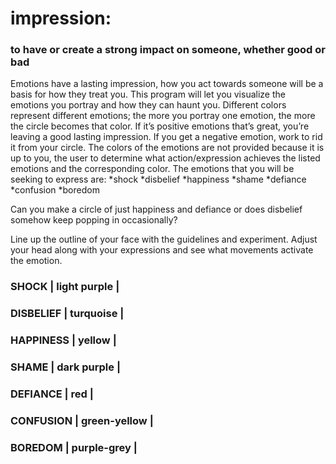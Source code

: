 # impression: 
### to have or create a strong impact on someone, whether good or bad

Emotions have a lasting impression, how you act towards someone will be a basis for how they treat you. This program will let you visualize the emotions you portray and how they can haunt you. Different colors represent different emotions; the more you portray one emotion, the more the circle becomes that color. If it’s positive emotions that’s great, you’re leaving a good lasting impression. If you get a negative emotion, work to rid it from your circle.
The colors of the emotions are not provided because it is up to you, the user to determine what action/expression achieves the listed emotions and the corresponding color. The emotions that you will be seeking to express are:
*shock
*disbelief
*happiness
*shame
*defiance
*confusion
*boredom

Can you make a circle of just happiness and defiance or does disbelief somehow keep popping in occasionally?

Line up the outline of your face with the guidelines and experiment. Adjust your head along with your expressions and see what movements activate the emotion. 

### SHOCK | light purple |
### DISBELIEF | turquoise |
### HAPPINESS | yellow |
### SHAME | dark purple |
### DEFIANCE | red |
### CONFUSION | green-yellow |
### BOREDOM | purple-grey |

